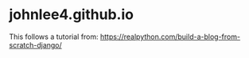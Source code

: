 # johnlee4.github.io

This follows a tutorial from:
https://realpython.com/build-a-blog-from-scratch-django/